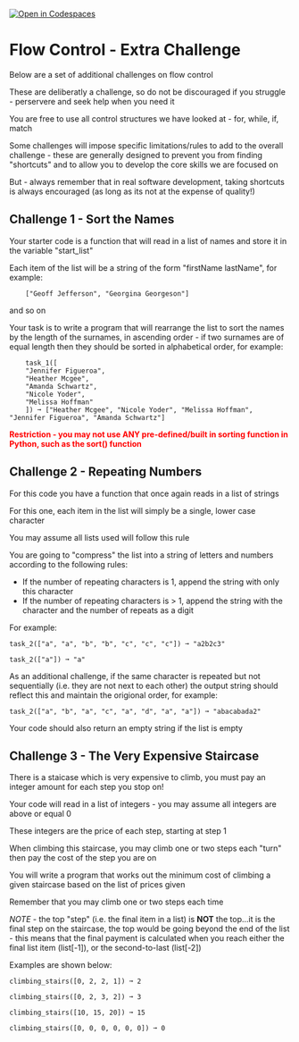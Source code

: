 [![Open in Codespaces](https://classroom.github.com/assets/launch-codespace-2972f46106e565e64193e422d61a12cf1da4916b45550586e14ef0a7c637dd04.svg)](https://classroom.github.com/open-in-codespaces?assignment_repo_id=16140312)
# Flow Control - Extra Challenge
Below are a set of additional challenges on flow control

These are deliberatly a challenge, so do not be discouraged if you struggle - perservere and seek help when you need it

You are free to use all control structures we have looked at - for, while, if, match

Some challenges will impose specific limitations/rules to add to the overall challenge - these are generally designed to prevent you from finding "shortcuts" and to allow you to develop the core skills we are focused on

But - always remember that in real software development, taking shortcuts is always encouraged (as long as its not at the expense of quality!)

## Challenge 1 - Sort the Names

Your starter code is a function that will read in a list of names and store it in the variable "start_list"

Each item of the list will be a string of the form "firstName lastName", for example:
```
    ["Geoff Jefferson", "Georgina Georgeson"]
```
and so on

Your task is to write a program that will rearrange the list to sort the names by the length of the surnames, in ascending order - if two surnames are of equal length then they should be sorted in alphabetical order, for example:

```
    task_1([
    "Jennifer Figueroa",
    "Heather Mcgee",
    "Amanda Schwartz",
    "Nicole Yoder",
    "Melissa Hoffman"
    ]) ➞ ["Heather Mcgee", "Nicole Yoder", "Melissa Hoffman", "Jennifer Figueroa", "Amanda Schwartz"]
```

<span style="color: red; font-weight: bold;">Restriction - you may not use ANY pre-defined/built in sorting function in Python, such as the sort() function</span>

## Challenge 2 - Repeating Numbers

For this code you have a function that once again reads in a list of strings

For this one, each item in the list will simply be a single, lower case character

You may assume all lists used will follow this rule

You are going to "compress" the list into a string of letters and numbers according to the following rules:
* If the number of repeating characters is 1, append the string with only this character
* If the number of repeating characters is > 1, append the string with the character and the number of repeats as a digit

For example:
```
task_2(["a", "a", "b", "b", "c", "c", "c"]) ➞ "a2b2c3"

task_2(["a"]) ➞ "a"
```

As an additional challenge, if the same character is repeated but not sequentially (i.e. they are not next to each other) the output string should reflect this and maintain the origional order, for example:

```
task_2(["a", "b", "a", "c", "a", "d", "a", "a"]) ➞ "abacabada2"
```
Your code should also return an empty string if the list is empty

## Challenge 3 - The Very Expensive Staircase

There is a staicase which is very expensive to climb, you must pay an integer amount for each step you stop on!

Your code will read in a list of integers - you may assume all integers are above or equal 0

These integers are the price of each step, starting at step 1

When climbing this staircase, you may climb one or two steps each "turn" then pay the cost of the step you are on

You will write a program that works out the minimum cost of climbing a given staircase based on the list of prices given

Remember that you may climb one or two steps each time

*NOTE* - the top "step" (i.e. the final item in a list) is **NOT** the top...it is the final step on the staircase, the top would be going beyond the end of the list - this means that the final payment is calculated when you reach either the final list item (list[-1]), or the second-to-last (list[-2])

Examples are shown below:

```
climbing_stairs([0, 2, 2, 1]) ➞ 2

climbing_stairs([0, 2, 3, 2]) ➞ 3

climbing_stairs([10, 15, 20]) ➞ 15

climbing_stairs([0, 0, 0, 0, 0, 0]) ➞ 0
```
